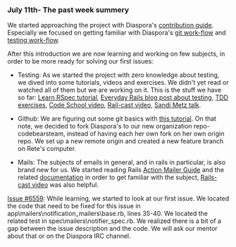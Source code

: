 ### July 11th- The past week summery ###

We started approaching the project with Diaspora's [contribution guide](https://wiki.diasporafoundation.org/Getting_started_with_contributing).   
Especially we focused on getting familiar with Diaspora's [git work-flow](https://wiki.diasporafoundation.org/Git_workflow) and [testing work-flow](https://wiki.diasporafoundation.org/Testing_workflow).

After this introduction we are now learning and working on few subjects, in order to be more ready for solving our first issues:

* Testing: As we started the project with zero knowledge about testing, we dived into some tutorials, videos and exercises. We didn't yet read or watched all of them but we are working on it. This is the stuff we have so far:
[Learn RSpec tutorial](https://www.tutorialspoint.com/rspec/rspec_introduction.htm),
[Everyday Rails blog post about testing](https://everydayrails.com/2012/03/19/testing-series-rspec-models-factory-girl.html),
[TDD exercises](https://sites.google.com/site/tddproblems/all-problems-1/text-editor-end-of-line-trimming),
[Code School video](https://www.youtube.com/watch?v=Dj19O9kLK6w),
[Rail-cast video](https://www.youtube.com/watch?v=AQ-Vf157Ju8),
[Sandi Metz talk](https://www.youtube.com/watch?v=URSWYvyc42M).

* Github: We are figuring out some git basics with [this tutorial](http://rogerdudler.github.io/git-guide/). On that note, we decided to fork Diaspora's to our new organization repo- codebearsteam, instead of having each her own fork on her own origin repo. We set up a new remote origin and created a new feature branch on Rete's computer.      

* Mails: The subjects of emails in general, and in rails in particular, is also brand new for us. We started reading Rails [Action Mailer Guide](http://guides.rubyonrails.org/action_mailer_basics.html) and the related [documentation](http://api.rubyonrails.org/) in order to get familiar with the subject, [Rails-cast video](https://www.youtube.com/watch?v=OI-m0wbmf8A) was also helpful.

[Issue #6559](https://github.com/diaspora/diaspora/issues/6559): While learning, we started to look at our first issue. We located the code that need to be fixed for this issue in app\mailers\notification_mailers\base.rb, lines 35-40. We located the related test in spec\mailers\notifier_spec.rb. We realized there is a bit of a gap between the issue description and the code. We will ask our mentor about that or on the Diaspora IRC channel.
